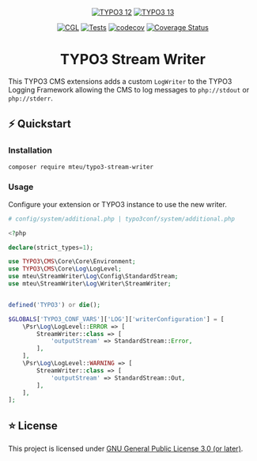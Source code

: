 <div align="center">

[![TYPO3 12](https://img.shields.io/badge/TYPO3-12-orange.svg)](https://get.typo3.org/version/12)
[![TYPO3 13](https://img.shields.io/badge/TYPO3-13-orange.svg)](https://get.typo3.org/version/13)

[![CGL](https://github.com/mteu/typo3-stream-writer/actions/workflows/cgl.yaml/badge.svg)](https://github.com/mteu/typo3-stream-writer/actions/workflows/cgl.yaml)
[![Tests](https://github.com/mteu/typo3-stream-writer/actions/workflows/tests.yaml/badge.svg?branch=main)](https://github.com/mteu/typo3-stream-writer/actions/workflows/tests.yaml)
[![codecov](https://codecov.io/gh/mteu/typo3-stream-writer/graph/badge.svg?token=XIx5ikuAYF)](https://codecov.io/gh/mteu/typo3-stream-writer)
[![Coverage Status](https://coveralls.io/repos/github/mteu/typo3-stream-writer/badge.svg)](https://coveralls.io/github/mteu/typo3-stream-writer)

# TYPO3 Stream Writer
</div>

This TYPO3 CMS extensions adds a custom `LogWriter` to the TYPO3 Logging Framework allowing the CMS to log messages to
`php://stdout` or `php://stderr`.

## ⚡️ Quickstart

### Installation
```bash
composer require mteu/typo3-stream-writer
```

### Usage
Configure your extension or TYPO3 instance to use the new writer.

```php
# config/system/additional.php | typo3conf/system/additional.php

<?php

declare(strict_types=1);

use TYPO3\CMS\Core\Core\Environment;
use TYPO3\CMS\Core\Log\LogLevel;
use mteu\StreamWriter\Log\Config\StandardStream;
use mteu\StreamWriter\Log\Writer\StreamWriter;


defined('TYPO3') or die();

$GLOBALS['TYPO3_CONF_VARS']['LOG']['writerConfiguration'] = [
    \Psr\Log\LogLevel::ERROR => [
        StreamWriter::class => [
            'outputStream' => StandardStream::Error,
        ],
    ],
    \Psr\Log\LogLevel::WARNING => [
        StreamWriter::class => [
            'outputStream' => StandardStream::Out,
        ],
    ],
];
```
## ⭐ License
This project is licensed under [GNU General Public License 3.0 (or later)](LICENSE).
